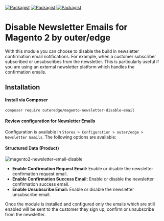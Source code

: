 [![Packagist](https://img.shields.io/packagist/v/outeredge/magento-newsletter-disable-email?style=for-the-badge)](https://packagist.org/packages/outeredge/magento-newsletter-disable-email)
[![Packagist](https://img.shields.io/packagist/dt/outeredge/magento-newsletter-disable-email?style=for-the-badge)](https://packagist.org/packages/outeredge/magento-newsletter-disable-email)
[![Packagist](https://img.shields.io/packagist/dm/outeredge/magento-newsletter-disable-email?style=for-the-badge)](https://packagist.org/packages/outeredge/magento-newsletter-disable-email)

# Disable Newsletter Emails for Magento 2 by outer/edge

With this module you can choose to disable the build in newsletter confirmation email notifications. For example, when a customer subscriber subscribed or unsubscribes from the newsletter. This is particularly useful if you are using an external newsletter platform which handles the confirmation emails.

## Installation

#### Install via Composer

```
composer require outeredge/magento-newsletter-disable-email
```

#### Review configuration for Newsletter Emails

Configuration is available in `Stores > Configuration > outer/edge > Newsletter Emails`. The following options are available:

#### Structured Data (Product)

![magento2-newsletter-email-disable](https://user-images.githubusercontent.com/2035088/153411583-2d95d6a2-2536-4217-a476-995f26083067.png)

* **Enable Confirmation Request Email:** Enable or disable the newsletter confirmation request email.
* **Enable Confirmation Success Email:** Enable or disable the newsletter confirmation success email.
* **Enable Unsubscribe Email:** Enable or disable the newsletter unsubscribe email.

Once the module is installed and configured only the emails which are still enabled will be sent to the customer they sign up, confirm or unsubscribe from the newsletter.

